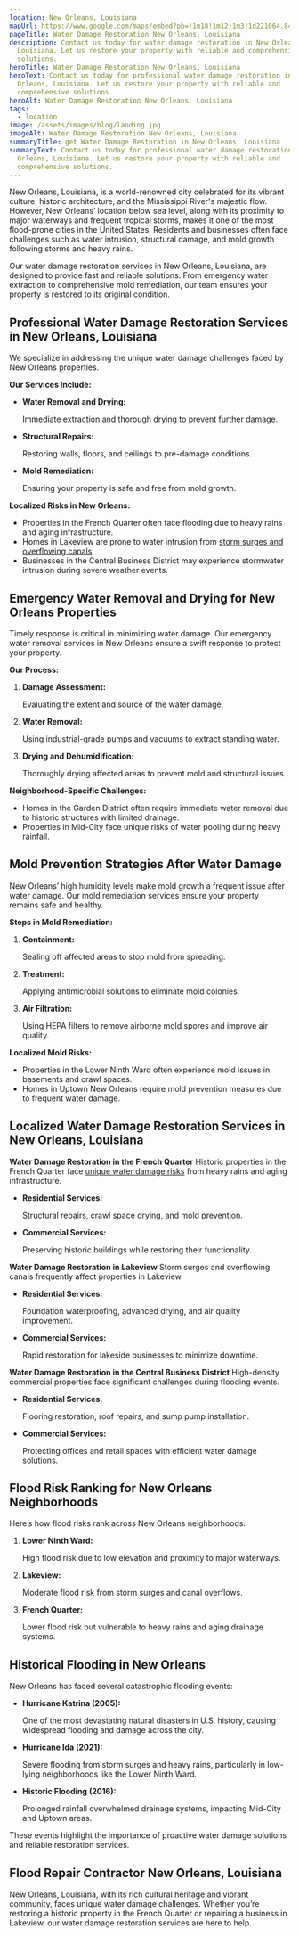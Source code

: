 ```yaml
---
location: New Orleans, Louisiana
mapUrl: https://www.google.com/maps/embed?pb=!1m18!1m12!1m3!1d221064.84364534842!2d-90.04771729900153!3d30.032893313123374!2m3!1f0!2f0!3f0!3m2!1i1024!2i768!4f13.1!3m3!1m2!1s0x8620a454b2118265%3A0xdb065be85e22d3b4!2sNew%20Orleans%2C%20LA!5e0!3m2!1sen!2sus!4v1735418468893!5m2!1sen!2sus
pageTitle: Water Damage Restoration New Orleans, Louisiana
description: Contact us today for water damage restoration in New Orleans,
  Louisiana. Let us restore your property with reliable and comprehensive
  solutions.
heroTitle: Water Damage Restoration New Orleans, Louisiana
heroText: Contact us today for professional water damage restoration in New
  Orleans, Louisiana. Let us restore your property with reliable and
  comprehensive solutions.
heroAlt: Water Damage Restoration New Orleans, Louisiana
tags:
  - location
image: /assets/images/blog/landing.jpg
imageAlt: Water Damage Restoration New Orleans, Louisiana
summaryTitle: get Water Damage Restoration in New Orleans, Louisiana
summaryText: Contact us today for professional water damage restoration in New
  Orleans, Louisiana. Let us restore your property with reliable and
  comprehensive solutions.
---
```

New Orleans, Louisiana, is a world-renowned city celebrated for its vibrant culture, historic architecture, and the Mississippi River's majestic flow. However, New Orleans’ location below sea level, along with its proximity to major waterways and frequent tropical storms, makes it one of the most flood-prone cities in the United States. Residents and businesses often face challenges such as water intrusion, structural damage, and mold growth following storms and heavy rains.

Our water damage restoration services in New Orleans, Louisiana, are designed to provide fast and reliable solutions. From emergency water extraction to comprehensive mold remediation, our team ensures your property is restored to its original condition.

## **Professional Water Damage Restoration Services in New Orleans, Louisiana**

We specialize in addressing the unique water damage challenges faced by New Orleans properties.

**Our Services Include:**

* **Water Removal and Drying:**

   Immediate extraction and thorough drying to prevent further damage.
* **Structural Repairs:**

   Restoring walls, floors, and ceilings to pre-damage conditions.
* **Mold Remediation:**

   Ensuring your property is safe and free from mold growth.

**Localized Risks in New Orleans:**

* Properties in the French Quarter often face flooding due to heavy rains and aging infrastructure.
* Homes in Lakeview are prone to water intrusion from [storm surges and overflowing canals](/blog/louisiana-river-and-bayou-flooding-risks/).
* Businesses in the Central Business District may experience stormwater intrusion during severe weather events.

## **Emergency Water Removal and Drying for New Orleans Properties**

Timely response is critical in minimizing water damage. Our emergency water removal services in New Orleans ensure a swift response to protect your property.

**Our Process:**

1. **Damage Assessment:**

   Evaluating the extent and source of the water damage.
2. **Water Removal:**

   Using industrial-grade pumps and vacuums to extract standing water.
3. **Drying and Dehumidification:**

   Thoroughly drying affected areas to prevent mold and structural issues.

**Neighborhood-Specific Challenges:**

* Homes in the Garden District often require immediate water removal due to historic structures with limited drainage.
* Properties in Mid-City face unique risks of water pooling during heavy rainfall.

## **Mold Prevention Strategies After Water Damage**

New Orleans’ high humidity levels make mold growth a frequent issue after water damage. Our mold remediation services ensure your property remains safe and healthy.

**Steps in Mold Remediation:**

1. **Containment:**

   Sealing off affected areas to stop mold from spreading.
2. **Treatment:**

   Applying antimicrobial solutions to eliminate mold colonies.
3. **Air Filtration:**

   Using HEPA filters to remove airborne mold spores and improve air quality.

**Localized Mold Risks:**

* Properties in the Lower Ninth Ward often experience mold issues in basements and crawl spaces.
* Homes in Uptown New Orleans require mold prevention measures due to frequent water damage.

## **Localized Water Damage Restoration Services in New Orleans, Louisiana**

**Water Damage Restoration in the French Quarter**
Historic properties in the French Quarter face [unique water damage risks](/blog/louisiana-hurricane-water-damage-guide/) from heavy rains and aging infrastructure.

* **Residential Services:**

   Structural repairs, crawl space drying, and mold prevention.
* **Commercial Services:**

   Preserving historic buildings while restoring their functionality.

**Water Damage Restoration in Lakeview**
Storm surges and overflowing canals frequently affect properties in Lakeview.

* **Residential Services:**

   Foundation waterproofing, advanced drying, and air quality improvement.
* **Commercial Services:**

   Rapid restoration for lakeside businesses to minimize downtime.

**Water Damage Restoration in the Central Business District**
High-density commercial properties face significant challenges during flooding events.

* **Residential Services:**

   Flooring restoration, roof repairs, and sump pump installation.
* **Commercial Services:**

   Protecting offices and retail spaces with efficient water damage solutions.

## **Flood Risk Ranking for New Orleans Neighborhoods**

Here’s how flood risks rank across New Orleans neighborhoods:

1. **Lower Ninth Ward:**

   High flood risk due to low elevation and proximity to major waterways.
2. **Lakeview:**

   Moderate flood risk from storm surges and canal overflows.
3. **French Quarter:**

   Lower flood risk but vulnerable to heavy rains and aging drainage systems.

## **Historical Flooding in New Orleans**

New Orleans has faced several catastrophic flooding events:

* **Hurricane Katrina (2005):**

   One of the most devastating natural disasters in U.S. history, causing widespread flooding and damage across the city.
* **Hurricane Ida (2021):**

   Severe flooding from storm surges and heavy rains, particularly in low-lying neighborhoods like the Lower Ninth Ward.
* **Historic Flooding (2016):**

   Prolonged rainfall overwhelmed drainage systems, impacting Mid-City and Uptown areas.

These events highlight the importance of proactive water damage solutions and reliable restoration services.

## **Flood Repair Contractor New Orleans, Louisiana**

New Orleans, Louisiana, with its rich cultural heritage and vibrant community, faces unique water damage challenges. Whether you’re restoring a historic property in the French Quarter or repairing a business in Lakeview, our water damage restoration services are here to help.
